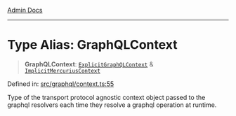 [Admin Docs](/)

***

# Type Alias: GraphQLContext

> **GraphQLContext**: [`ExplicitGraphQLContext`](ExplicitGraphQLContext.md) & [`ImplicitMercuriusContext`](ImplicitMercuriusContext.md)

Defined in: [src/graphql/context.ts:55](https://github.com/PalisadoesFoundation/talawa-api/blob/31af62eb801979353402f1e291e74768cd64d85c/src/graphql/context.ts#L55)

Type of the transport protocol agnostic context object passed to the graphql resolvers each time they resolve a graphql operation at runtime.
